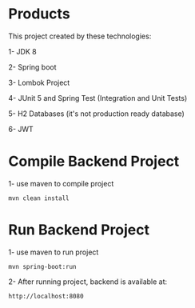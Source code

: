 # Products

This project created by these technologies:

1- JDK 8 

2- Spring boot 

3- Lombok Project

4- JUnit 5 and Spring Test (Integration and Unit Tests)

5- H2 Databases (it's not production ready database)

6- JWT


# Compile Backend Project

1- use maven to compile project

```
mvn clean install
```

# Run Backend Project
1- use maven to run project
```
mvn spring-boot:run
```

2- After running project, backend is available at:
 ```
http://localhost:8080
 ```

